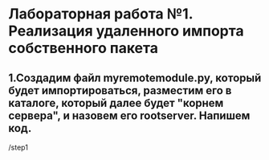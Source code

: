 # Лабораторная работа №1. Реализация удаленного импорта собственного пакета
## 1.Создадим файл myremotemodule.py, который будет импортироваться, разместим его в каталоге, который далее будет "корнем сервера", и назовем его rootserver. Напишем код.
/step1

